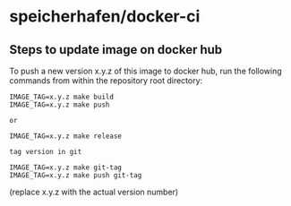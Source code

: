 # speicherhafen/docker-ci

## Steps to update image on docker hub

To push a new version x.y.z of this image to docker hub, run the following commands from within the repository root directory:

```
IMAGE_TAG=x.y.z make build 
IMAGE_TAG=x.y.z make push 

or

IMAGE_TAG=x.y.z make release 

tag version in git

IMAGE_TAG=x.y.z make git-tag
IMAGE_TAG=x.y.z make push git-tag
```

(replace x.y.z with the actual version number)
